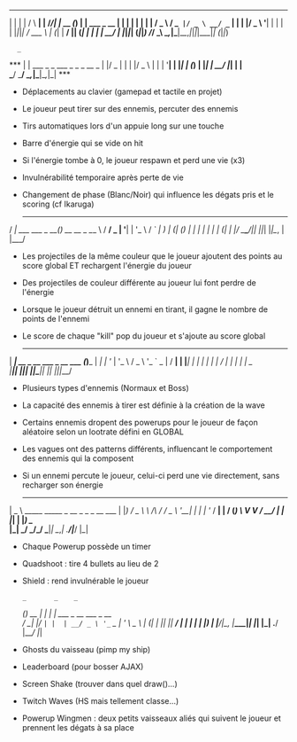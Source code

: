   _ _ _      _          _   __ _        _ _ _             _ _ _ 
 | | | |    / \      __| | /_/| |_ __ _(_) | | ___ _ __  | | | |
 | | | |   / _ \    / _` |/ _ \ __/ _` | | | |/ _ \ '__| | | | |
 |_|_|_|  / ___ \  | (_| |  __/ || (_| | | | |  __/ |    |_|_|_|
 (_|_|_) /_/   \_\  \__,_|\___|\__\__,_|_|_|_|\___|_|    (_|_|_)
                                                                


      _                             
***     | | ___  _   _  ___ _   _ _ __ 
  _  | |/ _ \| | | |/ _ \ | | | '__|
 | |_| | (_) | |_| |  __/ |_| | |   
  \___/ \___/ \__,_|\___|\__,_|_| ***  

  * Déplacements au clavier (gamepad et tactile en projet)
  * Le joueur peut tirer sur des ennemis, percuter des ennemis
  * Tirs automatiques lors d'un appuie long sur une touche
  * Barre d'énergie qui se vide on hit
  * Si l'énergie tombe à 0, le joueur respawn et perd une vie (x3)
  * Invulnérabilité temporaire après perte de vie
  * Changement de phase (Blanc/Noir) qui influence les dégats pris et le scoring (cf Ikaruga)

    ____                 _             
 / ___|  ___ ___  _ __(_)_ __   __ _ 
 \___ \ / __/ _ \| '__| | '_ \ / _` |
  ___) | (_| (_) | |  | | | | | (_| |
 |____/ \___\___/|_|  |_|_| |_|\__, |
                               |___/ 

* Les projectiles de la même couleur que le joueur ajoutent des points au score global ET rechargent l'énergie du joueur
* Des projectiles de couleur différente au joueur lui font perdre de l'énergie
* Lorsque le joueur détruit un ennemi en tirant, il gagne le nombre de points de l'ennemi
* Le score de chaque "kill" pop du joueur et s'ajoute au score global

  _____                            _     
 | ____|_ __  _ __   ___ _ __ ___ (_)___ 
 |  _| | '_ \| '_ \ / _ \ '_ ` _ \| / __|
 | |___| | | | | | |  __/ | | | | | \__ \
 |_____|_| |_|_| |_|\___|_| |_| |_|_|___/
                                         
* Plusieurs types d'ennemis (Normaux et Boss)
* La capacité des ennemis à tirer est définie à la création de la wave
* Certains ennemis dropent des powerups pour le joueur de façon aléatoire selon un lootrate défini en GLOBAL
* Les vagues ont des patterns différents, influencant le comportement des ennemis qui la composent
* Si un ennemi percute le joueur, celui-ci perd une vie directement, sans recharger son énergie

  ____                                        
 |  _ \ _____      _____ _ __ _   _ _ __  ___ 
 | |_) / _ \ \ /\ / / _ \ '__| | | | '_ \/ __|
 |  __/ (_) \ V  V /  __/ |  | |_| | |_) \__ \
 |_|   \___/ \_/\_/ \___|_|   \__,_| .__/|___/
                                   |_|        
* Chaque Powerup possède un timer
* Quadshoot : tire 4 bullets au lieu de 2
* Shield : rend invulnérable le joueur

      _       _    _                       
  ___(_) __ _| |  | |_ ___ _ __ ___  _ __  
 / __| |/ _` | |  | __/ _ \ '_ ` _ \| '_ \ 
 \__ \ | (_| | |__| ||  __/ | | | | | |_) |
 |___/_|\__, |_____\__\___|_| |_| |_| .__/ 
        |___/                       |_|    

* Ghosts du vaisseau (pimp my ship)
* Leaderboard (pour bosser AJAX)
* Screen Shake (trouver dans quel draw()...)
* Twitch Waves (HS mais tellement classe...)
* Powerup Wingmen : deux petits vaisseaux aliés qui suivent le joueur et prennent les dégats à sa place